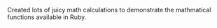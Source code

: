 Created lots of juicy math calculations to demonstrate the mathmatical functions available in Ruby.
